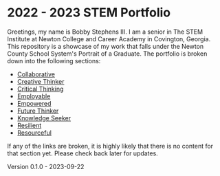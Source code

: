 # 2022 - 2023 STEM Portfolio
Greetings, my name is Bobby Stephens III. I am a senior in The STEM Institute at Newton College and Career Academy in Covington, Georgia. This repository is a showcase of my work that falls under the Newton County School System's Portrait of a Graduate. The portfolio is broken down into the following sections:

- [Collaborative](#collaborative)
- [Creative Thinker](#creative-thinker)
- [Critical Thinking](#critical-thinker)
- [Employable](#employable)
- [Empowered](#empowered)
- [Future Thinker](#future-thinker)
- [Knowledge Seeker](#knowledge-seeker)
- [Resilient](#resilient)
- [Resourceful](#resourceful)

If any of the links are broken, it is highly likely that there is no content for that section yet. Please check back later for updates.

Version 0.1.0 - 2023-09-22
